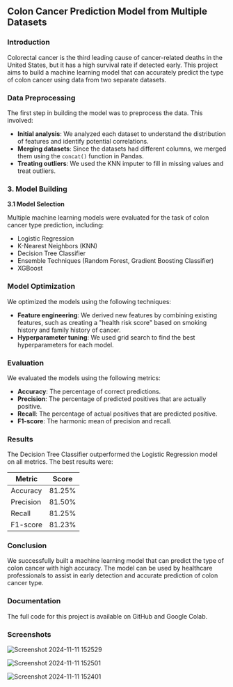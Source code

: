 ## Colon Cancer Prediction Model from Multiple Datasets

### Introduction

Colorectal cancer is the third leading cause of cancer-related deaths in the United States, but it has a high survival rate if detected early. This project aims to build a machine learning model that can accurately predict the type of colon cancer using data from two separate datasets.

### Data Preprocessing

The first step in building the model was to preprocess the data. This involved:

- **Initial analysis**: We analyzed each dataset to understand the distribution of features and identify potential correlations.
- **Merging datasets**: Since the datasets had different columns, we merged them using the `concat()` function in Pandas.
- **Treating outliers**: We used the KNN imputer to fill in missing values and treat outliers.

### 3. Model Building

**3.1 Model Selection**

Multiple machine learning models were evaluated for the task of colon cancer type prediction, including:

- Logistic Regression
- K-Nearest Neighbors (KNN)
- Decision Tree Classifier
- Ensemble Techniques (Random Forest, Gradient Boosting Classifier)
- XGBoost
### Model Optimization

We optimized the models using the following techniques:

- **Feature engineering**: We derived new features by combining existing features, such as creating a "health risk score" based on smoking history and family history of cancer.
- **Hyperparameter tuning**: We used grid search to find the best hyperparameters for each model.

### Evaluation

We evaluated the models using the following metrics:

- **Accuracy**: The percentage of correct predictions.
- **Precision**: The percentage of predicted positives that are actually positive.
- **Recall**: The percentage of actual positives that are predicted positive.
- **F1-score**: The harmonic mean of precision and recall.

### Results

The Decision Tree Classifier outperformed the Logistic Regression model on all metrics. The best results were:

| Metric | Score |
|---|---|
| Accuracy | 81.25% |
| Precision | 81.50% |
| Recall | 81.25% |
| F1-score | 81.23% |

### Conclusion

We successfully built a machine learning model that can predict the type of colon cancer with high accuracy. The model can be used by healthcare professionals to assist in early detection and accurate prediction of colon cancer type.

### Documentation

The full code for this project is available on GitHub and Google Colab.

### Screenshots
![Screenshot 2024-11-11 152529](https://github.com/user-attachments/assets/a9ffaf10-d84e-467c-910a-877afdcec89f)

![Screenshot 2024-11-11 152501](https://github.com/user-attachments/assets/e74e9519-837f-4838-b2b5-0fba945c844d)

![Screenshot 2024-11-11 152401](https://github.com/user-attachments/assets/1e1584c8-86ca-4f78-8823-3c0cd3c419f5)

